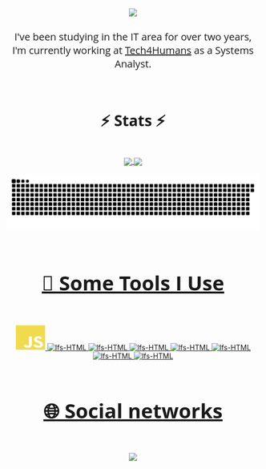 <h1 align="center">
  <a href="https://git.io/typing-svg">
    <img src="https://readme-typing-svg.herokuapp.com/?lines=Hey+guys!+👋;+My+name+is+Luiz+Felipe;&center=true&size=30">
  </a>
</h1>

  <!-- <li>📙 Check out my <a href="https://luizfelipedesouza95.github.io/resume/">resume</a>.</li> -->
 <p style= "font-family:'Open Sans'; font-size:20px" align="center">I've been studying in the IT area for over two years, I'm currently working at <a href="https://www.linkedin.com/company/tech4humans-brasil/" target="_blank">Tech4Humans</a> as a Systems Analyst.</p>
 <br>
  
  <h2 align="center" style= "font-family:'Open Sans'; font-size:30px">⚡ Stats ⚡</h2>
  <br>
  <div align="center">
    <a href="https://github.com/luizfelipedesouza95">
    <img height="180em"  align="center" src="https://github-readme-stats.vercel.app/api?username=luizfelipedesouza95&layout=compact&theme=react" />
    <img height="180em"  align="center" src="https://github-readme-stats.vercel.app/api/top-langs/?username=luizfelipedesouza95&layout=compact&langs_count=7&theme=react" />
    <!-- <img height="180em"  align="center" src="https://github-readme-streak-stats.herokuapp.com/?user=luizfelipedesouza95&layout=compact&langs_count=7&theme=react"/> -->
    <!-- <img height="180em"  align="center" src="https://github-profile-summary-cards.vercel.app/api/cards/profile-details?username=luizfelipedesouza95" /> -->
  </div>
  <br>

  <!-- <h2>🐍 Snake eating my contribution 🐍</h2> -->
  <div align="center" style= "font-family:'Open Sans'; font-size:20px">
  <img src="https://raw.githubusercontent.com/luizfelipedesouza95/luizfelipedesouza95/output/github-contribution-grid-snake.svg#gh-dark-mode-only" />
  </div>
  <br>

  <h3 style= "font-family:'Open Sans'; font-size:40px" align="center">🚀 Some Tools I Use </h1>
  <div align="center"><br>
    <img alt="lfs-Js" height="50" width="60" src="https://raw.githubusercontent.com/devicons/devicon/master/icons/javascript/javascript-plain.svg">
    <img alt="lfs-HTML" height="50" width="60" src="https://cdn.jsdelivr.net/gh/devicons/devicon/icons/html5/html5-plain-wordmark.svg" />
    <img alt="lfs-HTML" height="50" width="60" src="https://cdn.jsdelivr.net/gh/devicons/devicon/icons/bootstrap/bootstrap-original-wordmark.svg" />
    <img alt="lfs-HTML" height="50" width="65" src="https://cdn.jsdelivr.net/gh/devicons/devicon/icons/nodejs/nodejs-original-wordmark.svg" />
    <img alt="lfs-HTML" height="50" width="65" src="https://cdn.jsdelivr.net/gh/devicons/devicon/icons/git/git-plain-wordmark.svg" />
    <img alt="lfs-HTML" height="50" width="65" src="https://cdn.jsdelivr.net/gh/devicons/devicon/icons/mysql/mysql-original-wordmark.svg" />
    <img alt="lfs-HTML" height="50" width="65" src="https://cdn.jsdelivr.net/gh/devicons/devicon/icons/css3/css3-plain-wordmark.svg" />
    <img alt="lfs-HTML" height="50" width="65" src="https://cdn.jsdelivr.net/gh/devicons/devicon/icons/typescript/typescript-original.svg" />
  </div>
  <br>

  <h3 style= "font-family:'Open Sans'; font-size:40px" align="center">🌐 Social networks</h1>
  <div align="center"><br>
    <!-- <a href="https://instagram.com/luizfelipedesouza95" target="_blank"><img src="https://img.shields.io/badge/-Instagram-%23E4405F?style=for-the-badge&logo=instagram&logoColor=white" target="_blank"></a> -->
    <a href="https://www.linkedin.com/in/luizfelipedesouza95/" target="_blank"><img src="https://img.shields.io/badge/-LinkedIn-%230077B5?style=for-the-badge&logo=linkedin&logoColor=white" target="_blank"></a>   
  </div> 